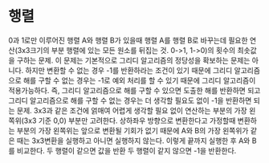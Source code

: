 # 행렬
0과 1로만 이루어진 행렬 A와 행렬 B가 있을때 행렬 A를 행렬 B로 바꾸는데 필요한 연산(3x3크기의 부분 행렬에 있는 모든 원소를 뒤집는 것. 0->1, 1->0)의 횟수의 최솟값을 구하는 문제.
이 문제는 기본적으로 그리디 알고리즘의 정당성을 확보하는 문제는 아니다. 하지만 변환할 수 없는 경우 -1를 반환하라는 조건이 있기 때문에 그리디 알고리즘으로 해를 구할 수 없는 경우는 -1로 예외 처리를 할 수 있기 때문에 그리디 알고리즘이 적용가능하다. 즉, 그리디 알고리즘으로 해를 구할 수 있으면 도출한 해를 반환하면 되고 그리디 알고리즘으로 해를 구할 수 없는 경우는 더 생각할 필요도 없이 -1을 반환하면 되는 문제. 3x3과 같은 조건에 얽매여 어렵게 생각할 필요 없이 연산하는 부분의 가장 왼쪽위(3x3 기준 0,0) 부분만 고려한다. 상하좌우 방향으로 변환한다고 가정할때 변환하는 부분의 가장 왼쪽위는 앞으로 변환될 기회가 없기 때문에 A와 B의 가장 왼쪽위가 같은 때는 3x3변환을 실행하고 아니면 실행하지 않는다. 이렇게 끝까지 실행한 후 A와 B를 비교한다. 두 행렬이 같으면 값을 반환 두 행렬이 같지 않으면 -1을 반환한다.